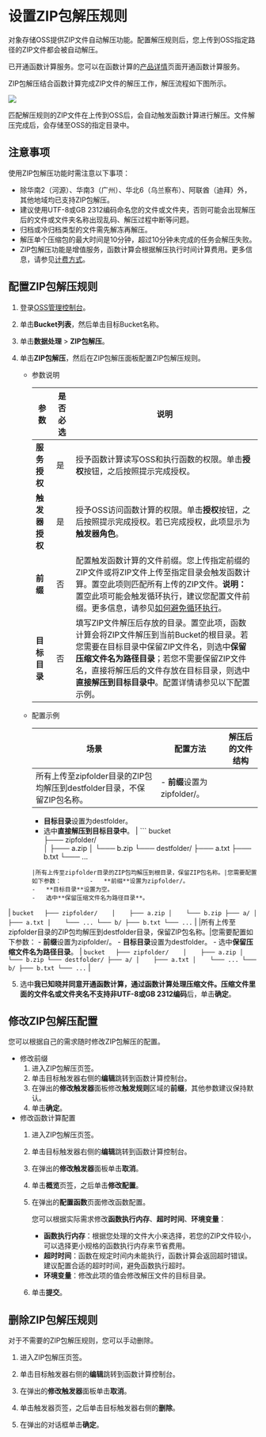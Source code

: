 # 设置ZIP包解压规则

对象存储OSS提供ZIP文件自动解压功能。配置解压规则后，您上传到OSS指定路径的ZIP文件都会被自动解压。

已开通函数计算服务。您可以在函数计算的[产品详情](https://www.alibabacloud.com/zh/product/function-compute?spm=a2796.7919406.3156523820.144.5fd33c37asF0wx)页面开通函数计算服务。

ZIP包解压结合函数计算完成ZIP文件的解压工作，解压流程如下图所示。

![](https://static-aliyun-doc.oss-accelerate.aliyuncs.com/assets/img/zh-CN/9025896061/p38103.png)

匹配解压规则的ZIP文件在上传到OSS后，会自动触发函数计算进行解压。文件解压完成后，会存储至OSS的指定目录中。

## 注意事项

使用ZIP包解压功能时需注意以下事项：

-   除华南2（河源）、华南3（广州）、华北6（乌兰察布）、阿联酋（迪拜）外，其他地域均已支持ZIP包解压。
-   建议使用UTF-8或GB 2312编码命名您的文件或文件夹，否则可能会出现解压后的文件或文件夹名称出现乱码、解压过程中断等问题。
-   归档或冷归档类型的文件需先解冻再解压。
-   解压单个压缩包的最大时间是10分钟，超过10分钟未完成的任务会解压失败。
-   ZIP包解压功能是增值服务，函数计算会根据解压执行时间计算费用。更多信息，请参见[计费方式](https://www.alibabacloud.com/help/zh/doc-detail/54301.htm)。

## 配置ZIP包解压规则

1.  登录[OSS管理控制台](https://oss.console.aliyun.com/)。

2.  单击**Bucket列表**，然后单击目标Bucket名称。

3.  单击**数据处理** \> **ZIP包解压**。

4.  单击**ZIP包解压**，然后在ZIP包解压面板配置ZIP包解压规则。

    -   参数说明

        |参数|是否必选|说明|
        |--|----|--|
        |**服务授权**|是|授予函数计算读写OSS和执行函数的权限。单击**授权**按钮，之后按照提示完成授权。 |
        |**触发器授权**|是|授予OSS访问函数计算的权限。单击**授权**按钮，之后按照提示完成授权。若已完成授权，此项显示为**触发器角色**。 |
        |**前缀**|否|配置触发函数计算的文件前缀。您上传指定前缀的ZIP文件或将ZIP文件上传至指定目录会触发函数计算。置空此项则匹配所有上传的ZIP文件。**说明：** 置空此项可能会触发循环执行，建议您配置文件前缀。更多信息，请参见[如何避免循环执行](https://www.alibabacloud.com/help/zh/doc-detail/181819.htm)。 |
        |**目标目录**|否|填写ZIP文件解压后存放的目录。置空此项，函数计算会将ZIP文件解压到当前Bucket的根目录。若您需要在目标目录中保留ZIP文件名，则选中**保留压缩文件名为路径目录**；若您不需要保留ZIP文件名，直接将解压后的文件存放在目标目录，则选中**直接解压到目标目录中**。配置详情请参见以下配置示例。|

    -   配置示例

        |场景|配置方法|解压后的文件结构|
        |--|----|--------|
        |所有上传至zipfolder目录的ZIP包均解压到destfolder目录，不保留ZIP包名称。|        -   **前缀**设置为zipfolder/。
        -   **目标目录**设置为destfolder。
        -   选中**直接解压到目标目录中**。
|        ```
bucket  
├─── zipfolder/   
│    ├─── a.zip
│    └─── b.zip
└─── destfolder/
     ├─── a.txt
     ├─── b.txt
     └─── ...
        ``` |
        |所有上传至zipfolder目录的ZIP包均解压到根目录，保留ZIP包名称。|您需要配置如下参数：        -   **前缀**设置为zipfolder/。
        -   **目标目录**设置为空。
        -   选中**保留压缩文件名为路径目录**。
|        ```
bucket  
├─── zipfolder/   
│    ├─── a.zip
│    └─── b.zip
├─── a/
│    ├─── a.txt
│    └─── ...
└─── b/
     ├─── b.txt
     └─── ...
        ``` |
        |所有上传至zipfolder目录的ZIP包均解压到destfolder目录，保留ZIP包名称。|您需要配置如下参数：        -   **前缀**设置为zipfolder/。
        -   **目标目录**设置为destfolder。
        -   选中**保留压缩文件名为路径目录**。
|        ```
bucket  
├─── zipfolder/   
│    ├─── a.zip
│    └─── b.zip
└─── destfolder/
     ├─── a/
     │    ├─── a.txt
     │    └─── ...
     └─── b/
          ├─── b.txt
          └─── ...
        ``` |

5.  选中**我已知晓并同意开通函数计算，通过函数计算处理压缩文件。压缩文件里面的文件名或文件夹名不支持非UTF-8或GB 2312编码**后，单击**确定**。


## 修改ZIP包解压配置

您可以根据自己的需求随时修改ZIP包解压的配置。

-   修改前缀
    1.  进入ZIP包解压页签。
    2.  单击目标触发器右侧的**编辑**跳转到函数计算控制台。
    3.  在弹出的**修改触发器**面板修改**触发规则**区域的**前缀**，其他参数建议保持默认。
    4.  单击**确定**。
-   修改函数计算配置
    1.  进入ZIP包解压页签。
    2.  单击目标触发器右侧的**编辑**跳转到函数计算控制台。
    3.  在弹出的**修改触发器**面板单击**取消**。
    4.  单击**概览**页签，之后单击**修改配置**。
    5.  在弹出的**配置函数**页面修改函数配置。

        您可以根据实际需求修改**函数执行内存**、**超时时间**、**环境变量**：

        -   **函数执行内存**：根据您处理的文件大小来选择，若您的ZIP文件较小，可以选择更小规格的函数执行内存来节省费用。
        -   **超时时间**：函数在规定时间内未能执行，函数计算会返回超时错误。建议配置合适的超时时间，避免函数执行超时。
        -   **环境变量**：修改此项的值会修改解压文件的目标目录。
    6.  单击**提交**。

## 删除ZIP包解压规则

对于不需要的ZIP包解压规则，您可以手动删除。

1.  进入ZIP包解压页签。

2.  单击目标触发器右侧的**编辑**跳转到函数计算控制台。

3.  在弹出的**修改触发器**面板单击**取消**。

4.  单击触发器页签，之后单击目标触发器右侧的**删除**。

5.  在弹出的对话框单击**确定**。


